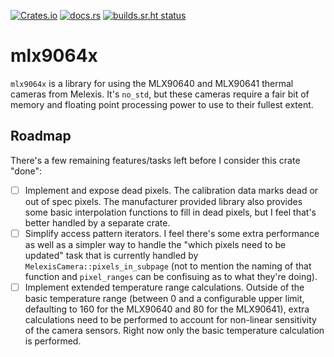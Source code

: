 [![Crates.io](https://img.shields.io/crates/v/mlx9064x)](https://crates.io/crates/mlx9064x)
[![docs.rs](https://img.shields.io/docsrs/mlx9064x?label=docs.rs)](https://docs.rs/mlx9064x/)
[![builds.sr.ht status](https://builds.sr.ht/~paxswill/mlx9064x.svg)](https://builds.sr.ht/~paxswill/mlx9064x?)

# mlx9064x

`mlx9064x` is a library for using the MLX90640 and MLX90641 thermal cameras from
Melexis. It's `no_std`, but these cameras require a fair bit of memory and
floating point processing power to use to their fullest extent.

## Roadmap

There's a few remaining features/tasks left before I consider this crate "done":

 - [ ] Implement and expose dead pixels. The calibration data marks dead or out
       of spec pixels. The manufacturer provided library also provides some
       basic interpolation functions to fill in dead pixels, but I feel that's
       better handled by a separate crate.
 - [ ] Simplify access pattern iterators. I feel there's some extra performance
       as well as a simpler way to handle the "which pixels need to be updated"
       task that is currently handled by `MelexisCamera::pixels_in_subpage` (not
       to mention the naming of that function and `pixel_ranges` can be
       confisuing as to what they're doing).
 - [ ] Implement extended temperature range calculations. Outside of the basic
       temperature range (between 0 and a configurable upper limit, defaulting
       to 160 for the MLX90640 and 80 for the MLX90641), extra calculations need
       to be performed to account for non-linear sensitivity of the camera
       sensors. Right now only the basic temperature calculation is performed.
